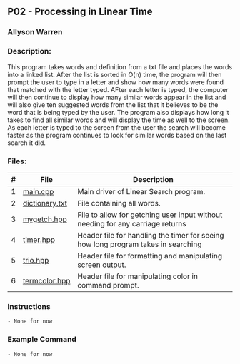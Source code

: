 ## P02 - Processing in Linear Time
### Allyson Warren
### Description:

This program takes words and definition from a txt file and places 
the words into a linked list. After the list is sorted in O(n) 
time, the program will then prompt the user to type in a letter and show 
how many words were found that matched with the letter typed. AFter each 
letter is typed, the computer will then continue to display how many similar 
words appear in the list and will also give ten suggested words from the 
list that it believes to be the word that is being typed by the user. The 
program also displays how long it takes to find all similar words and will 
display the time as well to the screen. As each letter is typed to the screen 
from the user the search will become faster as the program continues to look 
for similar words based on the last search it did. 

### Files:

|   #   | File                                                                                         | Description                     |
| :---: | -------------------------------------------------------------------------------------------- | ------------------------------- |
|   1   | [main.cpp](https://github.com/apwarren/3013-Algorithms-Warren/blob/master/Assignments/P02/main.cpp) | Main driver of Linear Search program. |
|   2   | [dictionary.txt](https://github.com/apwarren/3013-Algorithms-Warren/blob/master/Assignments/P02/dictionary.txt) | File containing all words. |
|   3   | [mygetch.hpp](https://github.com/apwarren/3013-Algorithms-Warren/blob/master/Assignments/P02/mygetch.hpp) | File to allow for getching user input without needing for any carriage returns |
|   4   | [timer.hpp](https://github.com/apwarren/3013-Algorithms-Warren/blob/master/Assignments/P02/timer.hpp) | Header file for handling the timer for seeing how long program takes in searching |
|   5   | [trio.hpp](https://github.com/apwarren/3013-Algorithms-Warren/blob/master/Assignments/P02/trio.hpp) | Header file for formatting and manipulating screen output. |
|   6   | [termcolor.hpp](https://github.com/apwarren/3013-Algorithms-Warren/blob/master/Assignments/P02/termcolor.hpp) | Header file for manipulating color in command prompt. |





### Instructions
    - None for now
    
### Example Command
    - None for now
